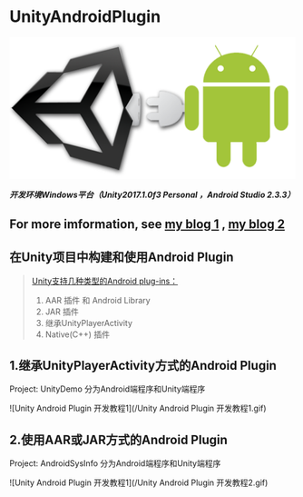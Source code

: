 # UnityAndroidPlugin



![icon](/icon.png)

***开发环境Windows平台（Unity2017.1.0f3 Personal ，Android Studio 2.3.3）***

## For more imformation, see [my blog 1](http://blog.csdn.net/roly_yu/article/details/76273545) , [my blog 2](https://rolyyu.github.io/2017/07/28/Unity-Android-Plugin-开发教程/)

## 在Unity项目中构建和使用Android Plugin

> [Unity支持几种类型的Android plug-ins：](https://docs.unity3d.com/2017.1/Documentation/Manual/PluginsForAndroid.html)
>
> 1. AAR 插件 和 Android Library
> 2. JAR 插件
> 3. 继承UnityPlayerActivity
> 4. Native(C++) 插件

## 1.继承**UnityPlayerActivity**方式的**Android Plugin**

Project: UnityDemo 分为Android端程序和Unity端程序

![Unity Android Plugin 开发教程1](/Unity Android Plugin 开发教程1.gif)

## 2.使用**AAR**或**JAR**方式的**Android Plugin**

Project: AndroidSysInfo 分为Android端程序和Unity端程序

![Unity Android Plugin 开发教程1](/Unity Android Plugin 开发教程2.gif)